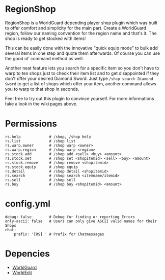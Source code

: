 RegionShop
==========

RegionShop is a WorldGuard depending player shop plugin which was built to offer comfort and simplicity for the main part. Create a WorldGuard region, follow our naming convention for the region name and that's it. The shop is ready to get stocked with items!

This can be easily done with the innovative "quick equip mode" to bulk add several items in one step and quote them afterwards. Of course you can use the good ol' command method as well. 

Another neat feature lets you search for a specific item so you don't have to warp to ten shops just to check their item list and to get disappointed if they don't offer your desired Diamond Sword. Just type `/shop search Diamond Sword` to get a list of shops which offer your item, another command allows you to warp to that shop in seconds. 

Feel free to try out this plugin to convince yourself. For more informations take a look in the wiki pages above.

# Permissions

    rs.help             # /shop, /shop help
    rs.list             # /shop list
    rs.warp.owner       # /shop warp <owner>
    rs.warp.region      # /shop warp <region>
    rs.stock.add        # /shop add <sell> <buy> <amount>
    rs.stock.set        # /shop set <shopitemid> <sell> <buy> <amount>
    rs.stock.remove     # /shop remove <shopitemid>
    rs.stock.equip      # /shop equip 
    rs.detail           # /shop detail <shopitemid>
    rs.search           # /shop search <itemname/itemid>
    rs.sell             # /shop sell
    rs.buy              # /shop buy <shopitemid> <amount>


# config.yml
    debug: false        # Debug for finding or reporting Errors
    only-ascii: false   # Users can only give ASCII valid names for their Shops
    chat:
        prefix: '[RS] ' # Prefix for Chatmessages


# Depencies

* [WorldGuard](http://dev.bukkit.org/bukkit-mods/worldguard)
* [WorldEdit](http://dev.bukkit.org/bukkit-mods/worldedit)